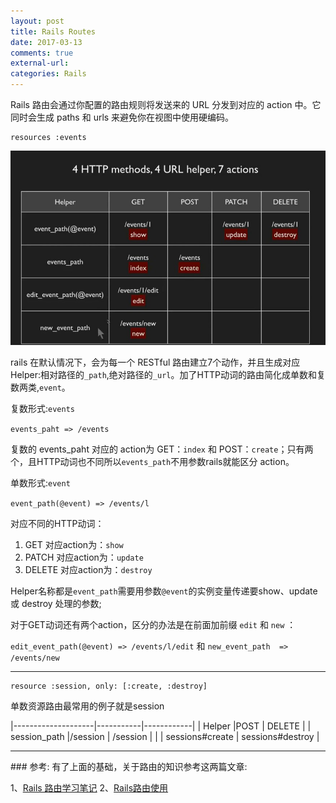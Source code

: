 ```yaml
---
layout: post 
title: Rails Routes 
date: 2017-03-13
comments: true
external-url:
categories: Rails
---
```


Rails 路由会通过你配置的路由规则将发送来的 URL 分发到对应的 action 中。它同时会生成 paths 和 urls 来避免你在视图中使用硬编码。
>

```
resources :events

```

<img src="/image/routes.jpg" width = "710" alt="Rails RESTful 标准路由" /> 



rails 在默认情况下，会为每一个 RESTful 路由建立7个动作，并且生成对应 Helper:相对路径的`_path`,绝对路径的`_url`。加了HTTP动词的路由简化成单数和复数两类,`event`。

复数形式:`events` 

`events_paht => /events` 

复数的 events_paht 对应的 action为 GET：`index` 和 POST：`create`；只有两个，且HTTP动词也不同所以`events_path`不用参数rails就能区分 action。

单数形式:`event`

`event_path(@event) => /events/l`

对应不同的HTTP动词：

1. GET 对应action为：`show`
2. PATCH 对应action为：`update`
3. DELETE 对应action为：`destroy`

Helper名称都是`event_path`需要用参数`@event`的实例变量传递要show、update 或 destroy 处理的参数;

对于GET动词还有两个action，区分的办法是在前面加前缀 `edit` 和 `new` ：

 `edit_event_path(@event) => /events/l/edit`
和
 `new_event_path  => /events/new`

<hr>

```
resource :session, only: [:create, :destroy]

```
单数资源路由最常用的例子就是session

|--------------------|-----------|------------|
| Helper               |POST       |  DELETE     |
| session_path   |/session |   /session  |
|                | sessions#create    |    sessions#destroy  |
 
<hr>
###  参考:
有了上面的基础，关于路由的知识参考这两篇文章:

1、[Rails 路由学习笔记](http://www.jianshu.com/p/Ro4HZT) 
2、[Rails路由使用](http://www.jianshu.com/p/6a24f0665bb0)